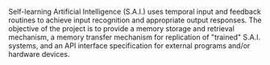 Self-learning Artificial Intelligence (S.A.I.) uses temporal input and feedback routines to achieve input recognition and appropriate output responses. The objective of the project is to provide a memory storage and retrieval mechanism, a memory transfer mechanism for replication of "trained" S.A.I. systems, and an API interface specification for external programs and/or hardware devices.